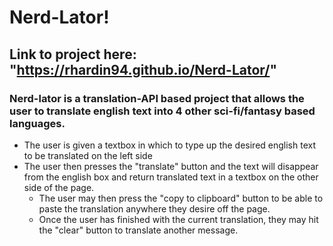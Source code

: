 # Nerd-Lator!
## Link to project here: "https://rhardin94.github.io/Nerd-Lator/"
### Nerd-lator is a translation-API based project that allows the user to translate english text into 4 other sci-fi/fantasy based languages.
* The user is given a textbox in which to type up the desired english text to be translated on the left side
* The user then presses the "translate" button and the text will disappear from the english box and return translated text in a textbox on the other side of the page.
    * The user may then press the "copy to clipboard" button to be able to paste the translation anywhere they desire off the page.
    * Once the user has finished with the current translation, they may hit the "clear" button to translate another message.
